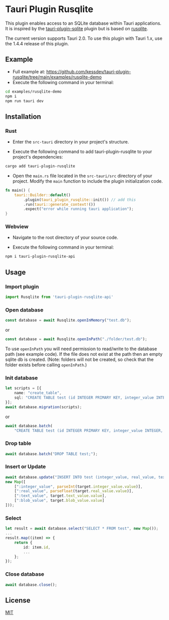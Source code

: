 # Tauri Plugin Rusqlite

This plugin enables access to an SQLite database within Tauri applications. It is inspired by the [tauri-plugin-sqlite](https://github.com/lzdyes/tauri-plugin-sqlite) plugin but is based on [rusqlite](https://github.com/rusqlite/rusqlite).

The current version supports Tauri 2.0. To use this plugin with Tauri 1.x, use the 1.4.4 release of this plugin.

## Example

- Full example at: <https://github.com/kessdev/tauri-plugin-rusqlite/tree/main/examples/rusqlite-demo>
- Execute the following command in your terminal:

``` bash
cd examples/rusqlite-demo
npm i
npm run tauri dev
```

## Installation

### Rust

- Enter the `src-tauri` directory in your project's structure.

- Execute the following command to add tauri-plugin-rusqlite to your project's dependencies:

``` bash
cargo add tauri-plugin-rusqlite
```

- Open the `main.rs` file located in the `src-tauri/src` directory of your project. Modify the `main` function to include the plugin initialization code.

``` rust
fn main() {
    tauri::Builder::default()
        .plugin(tauri_plugin_rusqlite::init()) // add this
        .run(tauri::generate_context!())
        .expect("error while running tauri application");
}
```

### Webview

- Navigate to the root directory of your source code.

- Execute the following command in your terminal:

``` bash
npm i tauri-plugin-rusqlite-api
```

## Usage

### Import plugin

``` ts
import Rusqlite from 'tauri-plugin-rusqlite-api'
```

### Open database

``` ts
const database = await Rusqlite.openInMemory("test.db");
```
or
``` ts
const database = await Rusqlite.openInPath("./folder/test.db");
```

To use `openInPath` you will need permission to read/write to the database path (see example code). If the file does not exist at the path then an empty sqlite db is created. (Note: folders will not be created, so check that the folder exists before calling `openInPath`.)

### Init database

``` ts
let scripts = [{
    name: "create_table", 
    sql: "CREATE TABLE test (id INTEGER PRIMARY KEY, integer_value INTEGER, real_value REAL, text_value TEXT, blob_value BLOB); CREATE TABLE users (id INTEGER PRIMARY KEY, name TEXT NOT NULL);"
}];
await database.migration(scripts);
```
or
``` ts
await database.batch(
    "CREATE TABLE test (id INTEGER PRIMARY KEY, integer_value INTEGER, real_value REAL, text_value TEXT, blob_value BLOB); CREATE TABLE users (id INTEGER PRIMARY KEY, name TEXT NOT NULL);");
```

### Drop table
``` ts
await database.batch("DROP TABLE test;");
```

### Insert or Update

``` ts
await database.update("INSERT INTO test (integer_value, real_value, text_value, blob_value) VALUES (:integer_value, :real_value, :text_value, :blob_value)", 
new Map([
    [":integer_value", parseInt(target.integer_value.value)], 
    [":real_value", parseFloat(target.real_value.value)], 
    [":text_value", target.text_value.value],
    [":blob_value", target.blob_value.value]
]));
```

### Select

``` ts
let result = await database.select("SELECT * FROM test", new Map());
...
result.map((item) => {
    return {
        id: item.id,
        ...
    };
});
```

### Close database

``` ts
await database.close();
```

## License

[MIT](LICENSE)